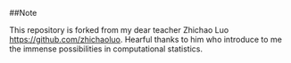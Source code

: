 ##Note

This repository is forked from my dear teacher Zhichao Luo https://github.com/zhichaoluo. 
Hearful thanks to him who introduce to me the immense possibilities in computational statistics.




